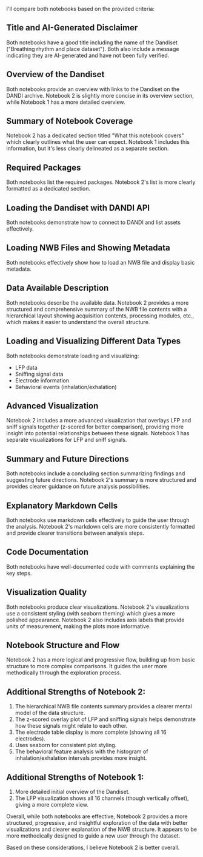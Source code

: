 I'll compare both notebooks based on the provided criteria:

## Title and AI-Generated Disclaimer
Both notebooks have a good title including the name of the Dandiset ("Breathing rhythm and place dataset"). Both also include a message indicating they are AI-generated and have not been fully verified.

## Overview of the Dandiset
Both notebooks provide an overview with links to the Dandiset on the DANDI archive. Notebook 2 is slightly more concise in its overview section, while Notebook 1 has a more detailed overview.

## Summary of Notebook Coverage
Notebook 2 has a dedicated section titled "What this notebook covers" which clearly outlines what the user can expect. Notebook 1 includes this information, but it's less clearly delineated as a separate section.

## Required Packages
Both notebooks list the required packages. Notebook 2's list is more clearly formatted as a dedicated section.

## Loading the Dandiset with DANDI API
Both notebooks demonstrate how to connect to DANDI and list assets effectively.

## Loading NWB Files and Showing Metadata
Both notebooks effectively show how to load an NWB file and display basic metadata.

## Data Available Description
Both notebooks describe the available data. Notebook 2 provides a more structured and comprehensive summary of the NWB file contents with a hierarchical layout showing acquisition contents, processing modules, etc., which makes it easier to understand the overall structure.

## Loading and Visualizing Different Data Types
Both notebooks demonstrate loading and visualizing:
- LFP data
- Sniffing signal data
- Electrode information
- Behavioral events (inhalation/exhalation)

## Advanced Visualization
Notebook 2 includes a more advanced visualization that overlays LFP and sniff signals together (z-scored for better comparison), providing more insight into potential relationships between these signals. Notebook 1 has separate visualizations for LFP and sniff signals.

## Summary and Future Directions
Both notebooks include a concluding section summarizing findings and suggesting future directions. Notebook 2's summary is more structured and provides clearer guidance on future analysis possibilities.

## Explanatory Markdown Cells
Both notebooks use markdown cells effectively to guide the user through the analysis. Notebook 2's markdown cells are more consistently formatted and provide clearer transitions between analysis steps.

## Code Documentation
Both notebooks have well-documented code with comments explaining the key steps.

## Visualization Quality
Both notebooks produce clear visualizations. Notebook 2's visualizations use a consistent styling (with seaborn theming) which gives a more polished appearance. Notebook 2 also includes axis labels that provide units of measurement, making the plots more informative.

## Notebook Structure and Flow
Notebook 2 has a more logical and progressive flow, building up from basic structure to more complex comparisons. It guides the user more methodically through the exploration process.

## Additional Strengths of Notebook 2:
1. The hierarchical NWB file contents summary provides a clearer mental model of the data structure.
2. The z-scored overlay plot of LFP and sniffing signals helps demonstrate how these signals might relate to each other.
3. The electrode table display is more complete (showing all 16 electrodes).
4. Uses seaborn for consistent plot styling.
5. The behavioral feature analysis with the histogram of inhalation/exhalation intervals provides more insight.

## Additional Strengths of Notebook 1:
1. More detailed initial overview of the Dandiset.
2. The LFP visualization shows all 16 channels (though vertically offset), giving a more complete view.

Overall, while both notebooks are effective, Notebook 2 provides a more structured, progressive, and insightful exploration of the data with better visualizations and clearer explanation of the NWB structure. It appears to be more methodically designed to guide a new user through the dataset.

Based on these considerations, I believe Notebook 2 is better overall.